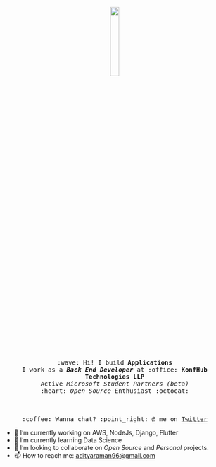 <p align="center">
  <img src="https://raw.githubusercontent.com/ramanaditya/beginners/master/octocat.png" width="20%">
  <br><br>
  <samp>
    :wave: Hi! I build <b>Applications</b>
    <br>I work as a <em><b>Back End Developer</b></em> at :office: <b>KonfHub Technologies LLP</b>
      <br>Active <em>Microsoft Student Partners (beta)</em>
    <br> :heart: <em>Open Source</em> Enthusiast :octocat: <br><br>
    <br><br>:coffee: Wanna chat? :point_right: @ me on <a href="https://twitter.com/_adityaraman">Twitter</a>
  </samp>
</p>

- 🔭 I’m currently working on AWS, NodeJs, Django, Flutter
- 🌱 I’m currently learning Data Science
- 👯 I’m looking to collaborate on _Open Source_ and _Personal_ projects.
- 📫 How to reach me: adityaraman96@gmail.com

